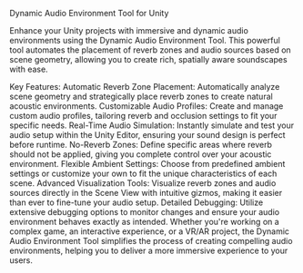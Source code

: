 Dynamic Audio Environment Tool for Unity

Enhance your Unity projects with immersive and dynamic audio environments using the Dynamic Audio Environment Tool. This powerful tool automates the placement of reverb zones and audio sources based on scene geometry, allowing you to create rich, spatially aware soundscapes with ease.

Key Features:
Automatic Reverb Zone Placement: Automatically analyze scene geometry and strategically place reverb zones to create natural acoustic environments.
Customizable Audio Profiles: Create and manage custom audio profiles, tailoring reverb and occlusion settings to fit your specific needs.
Real-Time Audio Simulation: Instantly simulate and test your audio setup within the Unity Editor, ensuring your sound design is perfect before runtime.
No-Reverb Zones: Define specific areas where reverb should not be applied, giving you complete control over your acoustic environment.
Flexible Ambient Settings: Choose from predefined ambient settings or customize your own to fit the unique characteristics of each scene.
Advanced Visualization Tools: Visualize reverb zones and audio sources directly in the Scene View with intuitive gizmos, making it easier than ever to fine-tune your audio setup.
Detailed Debugging: Utilize extensive debugging options to monitor changes and ensure your audio environment behaves exactly as intended.
Whether you're working on a complex game, an interactive experience, or a VR/AR project, the Dynamic Audio Environment Tool simplifies the process of creating compelling audio environments, helping you to deliver a more immersive experience to your users.

